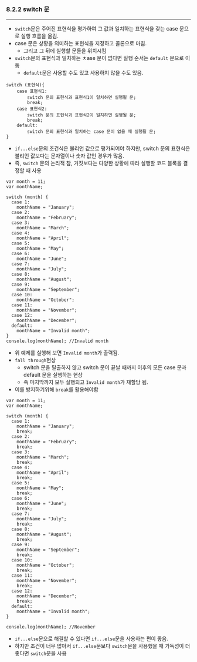 ### 8.2.2 switch 문

---

- `switch`문은 주어진 표현식을 평가하여 그 값과 일치하는 표현식을 갖는 case 문으로 실행 흐름을 옮김.
- case 문은 상황을 의미하는 표현식을 지정하고 콜론으로 마침.
  - 그리고 그 뒤에 실행할 문들을 위치시킴
- `switch`문의 표현식과 일치하는 ㅊase 문이 없다면 실행 순서는 `default` 문으로 이동
  - `default`문은 사용할 수도 있고 사용하지 않을 수도 있음.

```
switch (표현식){
    case 표현식1:
        switch 문의 표현식과 표현식1이 일치하면 실행될 문;
        break;
    case 표현식2:
        switch 문의 표현식과 표현식2이 일치하면 실행될 문;
        break;
    default:
        switch 문의 표현식과 일치하는 case 문이 없을 때 실행될 문;
}
```

- `if...else`문의 조건식은 불리언 값으로 평가되어야 하지만, switch 문의 표현식은 불리언 값보다는 문자열이나 숫자 값인 경우가 많음.
- 즉, `switch` 문의 논리적 참, 거짓보다는 다양한 상황에 따라 실행할 코드 블록을 결정할 때 사용

```
var month = 11;
var monthName;

switch (month) {
  case 1:
    monthName = "January";
  case 2:
    monthName = "February";
  case 3:
    monthName = "March";
  case 4:
    monthName = "April";
  case 5:
    monthName = "May";
  case 6:
    monthName = "June";
  case 7:
    monthName = "July";
  case 8:
    monthName = "August";
  case 9:
    monthName = "September";
  case 10:
    monthName = "October";
  case 11:
    monthName = "November";
  case 12:
    monthName = "December";
  default:
    monthName = "Invalid month";
}
console.log(monthName); //Invalid month
```

- 위 예제를 실행해 보면 `Invalid month`가 출력됨.
- `fall through`현상
  - switch 문을 탈출하지 않고 switch 문이 끝날 때까지 이후의 모든 case 문과 default 문을 실행하는 현상
  - 즉 마지막까지 모두 실행되고 `Invalid month`가 재할당 됨.
- 이를 방지하기위해 `break`를 활용해야함

```
var month = 11;
var monthName;

switch (month) {
  case 1:
    monthName = "January";
    break;
  case 2:
    monthName = "February";
    break;
  case 3:
    monthName = "March";
    break;
  case 4:
    monthName = "April";
    break;
  case 5:
    monthName = "May";
    break;
  case 6:
    monthName = "June";
    break;
  case 7:
    monthName = "July";
    break;
  case 8:
    monthName = "August";
    break;
  case 9:
    monthName = "September";
    break;
  case 10:
    monthName = "October";
    break;
  case 11:
    monthName = "November";
    break;
  case 12:
    monthName = "December";
    break;
  default:
    monthName = "Invalid month";
}

console.log(monthName); //November
```

- `if...else`문으로 해결할 수 있다면 `if...else`문을 사용하는 편이 좋음.
- 하지만 조건이 너무 많아서 `if...else`문보다 `switch`문을 사용했을 때 가독성이 더 좋다면 `switch`문을 사용
